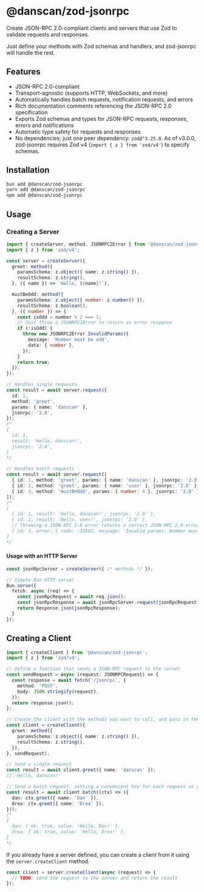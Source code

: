 # @danscan/zod-jsonrpc

Create JSON-RPC 2.0-compliant clients and servers that use Zod to validate requests and responses.

Just define your methods with Zod schemas and handlers, and zod-jsonrpc will handle the rest.

## Features

- JSON-RPC 2.0-compliant
- Transport-agnostic (supports HTTP, WebSockets, and more)
- Automatically handles batch requests, notification requests, and errors
- Rich documentation comments referencing the JSON-RPC 2.0 specification
- Exports Zod schemas and types for JSON-RPC requests, responses, errors and notifications
- Automatic type safety for requests and responses
- No dependencies; just one peer dependency: `zod@^3.25.0`. As of v3.0.0, zod-jsonrpc requires Zod v4 (`import { z } from 'zod/v4'`) to specify schemas.


## Installation

```bash
bun add @danscan/zod-jsonrpc
yarn add @danscan/zod-jsonrpc
npm add @danscan/zod-jsonrpc
```

## Usage

### Creating a Server

```typescript
import { createServer, method, JSONRPC2Error } from '@danscan/zod-jsonrpc';
import { z } from 'zod/v4';

const server = createServer({
  greet: method({
    paramsSchema: z.object({ name: z.string() }),
    resultSchema: z.string(),
  }, ({ name }) => `Hello, ${name}!`),

  mustBeOdd: method({
    paramsSchema: z.object({ number: z.number() }),
    resultSchema: z.boolean(),
  }, ({ number }) => {
    const isOdd = number % 2 === 1;
    // Just throw a JSONRPC2Error to return an error response
    if (!isOdd) {
      throw new JSONRPC2Error.InvalidParams({
        message: 'Number must be odd',
        data: { number },
      });
    }
    return true;
  }),
});

// Handles single requests
const result = await server.request({
  id: 1,
  method: 'greet',
  params: { name: 'danscan' },
  jsonrpc: '2.0',
});
/*
{
  id: 1,
  result: 'Hello, danscan!',
  jsonrpc: '2.0',
}
*/

// Handles batch requests
const result = await server.request([
  { id: 1, method: 'greet', params: { name: 'danscan' }, jsonrpc: '2.0' },
  { id: 2, method: 'greet', params: { name: 'user' }, jsonrpc: '2.0' },
  { id: 3, method: 'mustBeOdd', params: { number: 4 }, jsonrpc: '2.0' },
]);
/*
[
  { id: 1, result: 'Hello, danscan!', jsonrpc: '2.0' },
  { id: 2, result: 'Hello, user!', jsonrpc: '2.0' },
  // Throwing a JSON-RPC 2.0 error returns a correct JSON-RPC 2.0 error response
  { id: 3, error: { code: -32602, message: 'Invalid params: Number must be odd', data: { number: 4 } }, jsonrpc: '2.0' },
]
*/
```

#### Usage with an HTTP Server

```typescript
const jsonRpcServer = createServer({ /* methods */ });

// Simple Bun HTTP server
Bun.serve({
  fetch: async (req) => {
    const jsonRpcRequest = await req.json();
    const jsonRpcResponse = await jsonRpcServer.request(jsonRpcRequest);
    return Response.json(jsonRpcResponse);
  }
});
```

## Creating a Client

```typescript
import { createClient } from '@danscan/zod-jsonrpc';
import { z } from 'zod/v4';

// Define a function that sends a JSON-RPC request to the server
const sendRequest = async (request: JSONRPCRequest) => {
  const response = await fetch('/jsonrpc', {
    method: 'POST',
    body: JSON.stringify(request),
  });
  return response.json();
};

// Create the client with the methods you want to call, and pass in the request function
const client = createClient({
  greet: method({
    paramsSchema: z.object({ name: z.string() }),
    resultSchema: z.string(),
  }),
}, sendRequest);

// Send a single request
const result = await client.greet({ name: 'danscan' });
// 'Hello, danscan!'

// Send a batch request, setting a convenient key for each request so you can easily match them up in the response
const result = await client.batch((ctx) => ({
  dan: ctx.greet({ name: 'Dan' }),
  drea: ctx.greet({ name: 'Drea' }),
}));
/*
{
  dan: { ok: true, value: 'Hello, Dan!' },
  drea: { ok: true, value: 'Hello, Drea!' },
}
*/
```

If you already have a server defined, you can create a client from it using the `server.createClient` method.

```typescript
const client = server.createClient(async (request) => {
  // TODO: send the request to the server and return the result
});
```
